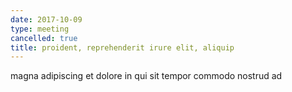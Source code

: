 ```yaml
---
date: 2017-10-09
type: meeting
cancelled: true
title: proident, reprehenderit irure elit, aliquip
---
```

magna adipiscing et dolore in qui sit tempor commodo nostrud ad